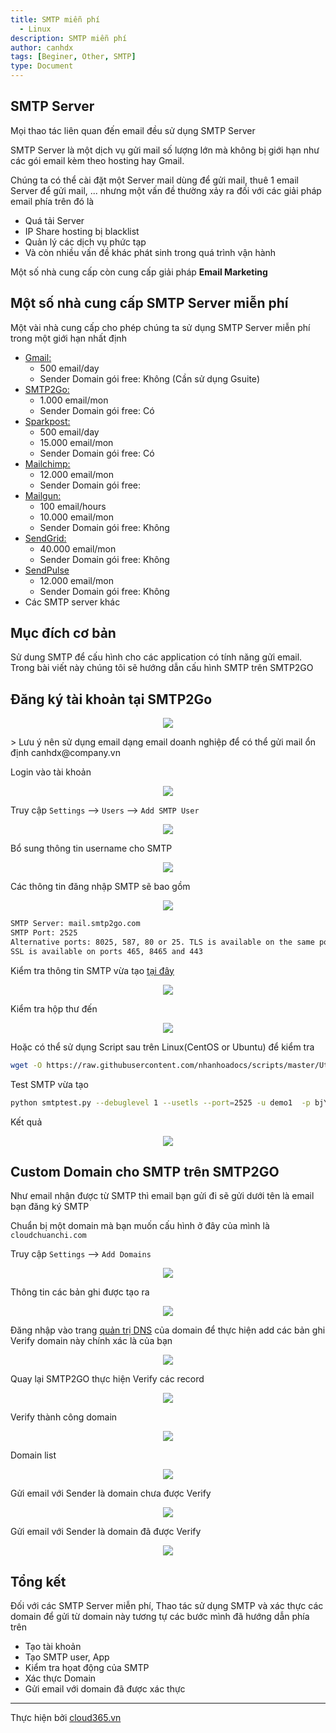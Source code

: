 ```yaml
---
title: SMTP miễn phí
  - Linux
description: SMTP miễn phí
author: canhdx
tags: [Beginer, Other, SMTP]
type: Document
---
```


## SMTP Server 

Mọi thao tác liên quan đến email đều sử dụng SMTP Server

SMTP Server là một dịch vụ gửi mail số lượng lớn mà không bị giới hạn như các gói email kèm theo hosting hay Gmail. 

Chúng ta có thể cài đặt một Server mail dùng để gửi mail, thuê 1 email Server để gửi mail, ... nhưng một vấn đề thường xảy ra đối với các giải pháp email phía trên đó là 
- Quá tải Server 
- IP Share hosting bị blacklist
- Quản lý các dịch vụ phức tạp 
- Và còn nhiều vấn đề khác phát sinh trong quá trình vận hành

Một số nhà cung cấp còn cung cấp giải pháp **Email Marketing**

## Một số nhà cung cấp SMTP Server miễn phí

Một vài nhà cung cấp cho phép chúng ta sử dụng SMTP Server miễn phí trong một giới hạn nhất định 

- <a href="https://support.google.com/a/answer/166852?hl=en&ref_topic=28609" target="_blank">Gmail:</a>
	+ 500 email/day
	+ Sender Domain gói free: Không (Cần sử dụng Gsuite)
- <a href="https://www.smtp2go.com/pricing/" target="_blank">SMTP2Go:</a> 
	+ 1.000 email/mon
	+ Sender Domain gói free: Có 
- <a href="https://www.sparkpost.com/pricing/" target="_blank">Sparkpost: </a>
	+ 500 email/day
	+ 15.000 email/mon
	+ Sender Domain gói free: Có
- <a href="https://mailchimp.com/pricing/" target="_blank">Mailchimp:</a> 
	+ 12.000 email/mon
	+ Sender Domain gói free: 
- <a href="https://www.mailgun.com/pricing" target="_blank">Mailgun:</a> 
	+ 100 email/hours
	+ 10.000 email/mon
	+ Sender Domain gói free: Không
- <a href="https://sendgrid.com/pricing/" target="_blank">SendGrid:</a> 
	+ 40.000 email/mon
	+ Sender Domain gói free: Không
- <a href="https://sendpulse.com/prices" target="_blank">SendPulse</a>
	+ 12.000 email/mon
	+ Sender Domain gói free: Không
- Các SMTP server khác 

## Mục đích cơ bản 
Sử dung SMTP để cấu hình cho các application có tính năng gửi email. Trong bài viết này chúng tôi sẽ hướng dẫn cấu hình SMTP trên SMTP2GO

## Đăng ký tài khoản tại SMTP2Go 
<p align="center">
<img src="/images/img-smtp/smtp2go-01.png">
</p>
> Lưu ý nên sử dụng email dạng email doanh nghiệp để có thể gửi mail ổn định canhdx@company.vn

Login vào tài khoản 
<p align="center">
<img src="/images/img-smtp/smtp2go-02.png">
</p>

Truy cập `Settings` --> `Users` --> `Add SMTP User`
<p align="center">
<img src="/images/img-smtp/smtp2go-03.png">
</p>

Bổ sung thông tin username cho SMTP
<p align="center">
<img src="/images/img-smtp/smtp2go-04.png">
</p>

Các thông tin đăng nhập SMTP sẽ bao gồm 
<p align="center">
<img src="/images/img-smtp/smtp2go-05.png">
</p>

```sh 
SMTP Server: mail.smtp2go.com
SMTP Port: 2525
Alternative ports: 8025, 587, 80 or 25. TLS is available on the same ports.
SSL is available on ports 465, 8465 and 443
```

Kiểm tra thông tin SMTP vừa tạo <a href="https://www.smtper.net/" target="_blank">tại đây</a>
<p align="center">
<img src="/images/img-smtp/smtp2go-06.png">
</p>


Kiểm tra hộp thư đến 
<p align="center">
<img src="/images/img-smtp/smtp2go-07.png">
</p>

Hoặc có thể sử dụng Script sau trên Linux(CentOS or Ubuntu) để kiểm tra 
```sh 
wget -O https://raw.githubusercontent.com/nhanhoadocs/scripts/master/Utilities/smtp_test.py smtp_test.py
```

Test SMTP vừa tạo 
```sh 
python smtptest.py --debuglevel 1 --usetls --port=2525 -u demo1  -p bjY0MHQ0NW**** "CanhDX <canhdx@cloudchuanchi.com>" canhdx@nhanhoa.com.vn mail.smtp2go.com
```

Kết quả
<p align="center">
<img src="/images/img-smtp/smtp2go-07'.png">
</p>


## Custom Domain cho SMTP trên SMTP2GO

Như email nhận được từ SMTP thì email bạn gửi đi sẽ gửi dưới tên là email bạn đăng ký SMTP

Chuẩn bị một domain mà bạn muốn cấu hình ở đây của mình là `cloudchuanchi.com`

Truy cập `Settings` --> `Add Domains`
<p align="center">
<img src="/images/img-smtp/smtp2go-08.png">
</p>

Thông tin các bản ghi được tạo ra 
<p align="center">
<img src="/images/img-smtp/smtp2go-09.png">
</p>

Đăng nhập vào trang <a href="https://zonedns.vn/" target="_blank">quản trị DNS</a> của domain để thực hiện add các bản ghi Verify domain này chính xác là của bạn 
<p align="center">
<img src="/images/img-smtp/smtp2go-10.png">
</p>

Quay lại SMTP2GO thực hiện Verify các record 
<p align="center">
<img src="/images/img-smtp/smtp2go-11.png">
</p>

Verify thành công domain
<p align="center">
<img src="/images/img-smtp/smtp2go-12.png">
</p>

Domain list 
<p align="center">
<img src="/images/img-smtp/smtp2go-13.png">
</p>

Gửi email với Sender là domain chưa được Verify 
<p align="center">
<img src="/images/img-smtp/smtp2go-14.png">
</p>

Gửi email với Sender là domain đã được Verify 
<p align="center">
<img src="/images/img-smtp/smtp2go-15.png">
</p>

## Tổng kết

Đối với các SMTP Server miễn phí, Thao tác sử dụng SMTP và xác thực các domain để gửi từ domain này tương tự các bước mình đã hướng dẫn phía trên
- Tạo tài khoản 
- Tạo SMTP user, App 
- Kiểm tra họat động của SMTP 
- Xác thực Domain 
- Gửi email với domain đã được xác thực 

---

Thực hiện bởi <a href="https://cloud365.vn/" target="_blank">cloud365.vn</a>